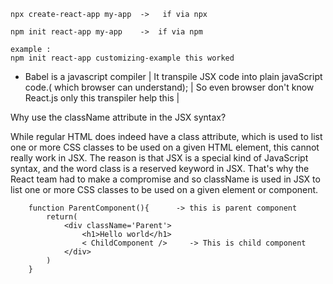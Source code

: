     npx create-react-app my-app  ->   if via npx

    npm init react-app my-app    ->  if via npm 

    example :
    npm init react-app customizing-example this worked

- Babel is a javascript compiler | It transpile JSX code into plain javaScript code.( which browser can understand); | So even  browser don't know React.js only this transpiler help this |

Why use the className attribute in the JSX syntax?

While regular HTML does indeed have a class attribute, which is used to list one or more CSS classes to be used on a given HTML element, this cannot really work in JSX. The reason is that JSX is a special kind of JavaScript syntax, and the word class is a reserved keyword in JSX. That's why the React team had to make a compromise and so className is used in JSX to list one or more CSS classes to be used on a given element or component.


        function ParentComponent(){      -> this is parent component
            return(
                <div className='Parent'>
                    <h1>Hello world</h1>
                    < ChildComponent />     -> This is child component
                </div>
            )
        }